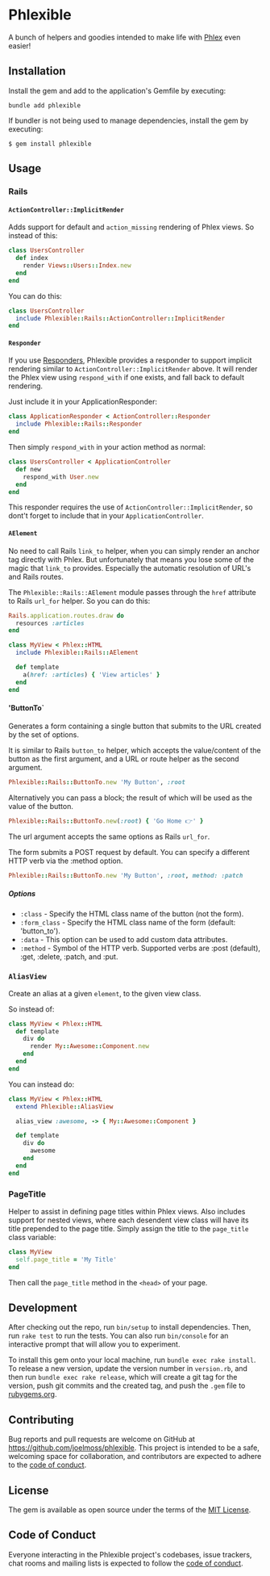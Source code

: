 # Phlexible

A bunch of helpers and goodies intended to make life with [Phlex](https://phlex.fun) even easier!

## Installation

Install the gem and add to the application's Gemfile by executing:

`bundle add phlexible`

If bundler is not being used to manage dependencies, install the gem by executing:

`$ gem install phlexible`

## Usage

### Rails

#### `ActionController::ImplicitRender`

Adds support for default and `action_missing` rendering of Phlex views. So instead of this:

```ruby
class UsersController
  def index
    render Views::Users::Index.new
  end
end
```

You can do this:

```ruby
class UsersController
  include Phlexible::Rails::ActionController::ImplicitRender
end
```

#### `Responder`

If you use [Responders](https://github.com/heartcombo/responders), Phlexible provides a responder to
support implicit rendering similar to `ActionController::ImplicitRender` above. It will render the
Phlex view using `respond_with` if one exists, and fall back to default rendering.

Just include it in your ApplicationResponder:

```ruby
class ApplicationResponder < ActionController::Responder
  include Phlexible::Rails::Responder
end
```

Then simply `respond_with` in your action method as normal:

```ruby
class UsersController < ApplicationController
  def new
    respond_with User.new
  end
end
```

This responder requires the use of `ActionController::ImplicitRender`, so dont't forget to include
that in your `ApplicationController`.

#### `AElement`

No need to call Rails `link_to` helper, when you can simply render an anchor tag directly with
Phlex. But unfortunately that means you lose some of the magic that `link_to` provides. Especially
the automatic resolution of URL's and Rails routes.

The `Phlexible::Rails::AElement` module passes through the `href` attribute to Rails `url_for`
helper. So you can do this:

```ruby
Rails.application.routes.draw do
  resources :articles
end
```

```ruby
class MyView < Phlex::HTML
  include Phlexible::Rails::AElement

  def template
    a(href: :articles) { 'View articles' }
  end
end
```

#### 'ButtonTo`

Generates a form containing a single button that submits to the URL created by the set of options.

It is similar to Rails `button_to` helper, which accepts the value/content of the button as the
first argument, and a URL or route helper as the second argument.

```ruby
Phlexible::Rails::ButtonTo.new 'My Button', :root
```

Alternatively you can pass a block; the result of which will be used as the value of the button.

```ruby
Phlexible::Rails::ButtonTo.new(:root) { 'Go Home 👉' }
```

The url argument accepts the same options as Rails `url_for`.

The form submits a POST request by default. You can specify a different HTTP verb via the :method
option.

```ruby
Phlexible::Rails::ButtonTo.new 'My Button', :root, method: :patch
```

##### Options

- `:class` - Specify the HTML class name of the button (not the form).
- `:form_class` - Specify the HTML class name of the form (default: 'button_to').
- `:data` - This option can be used to add custom data attributes.
- `:method` - Symbol of the HTTP verb. Supported verbs are :post (default), :get, :delete, :patch,
              and :put.

### `AliasView`

Create an alias at a given `element`, to the given view class.

So instead of:

```ruby
class MyView < Phlex::HTML
  def template
    div do
      render My::Awesome::Component.new
    end
  end
end
```

You can instead do:

```ruby
class MyView < Phlex::HTML
  extend Phlexible::AliasView

  alias_view :awesome, -> { My::Awesome::Component }

  def template
    div do
      awesome
    end
  end
end
```

### PageTitle

Helper to assist in defining page titles within Phlex views. Also includes support for nested views,
where each desendent view class will have its title prepended to the page title. Simply assign the
title to the `page_title` class variable:

```ruby
class MyView
  self.page_title = 'My Title'
end
```

Then call the `page_title` method in the `<head>` of your page.

## Development

After checking out the repo, run `bin/setup` to install dependencies. Then, run `rake test` to run the tests. You can also run `bin/console` for an interactive prompt that will allow you to experiment.

To install this gem onto your local machine, run `bundle exec rake install`. To release a new version, update the version number in `version.rb`, and then run `bundle exec rake release`, which will create a git tag for the version, push git commits and the created tag, and push the `.gem` file to [rubygems.org](https://rubygems.org).

## Contributing

Bug reports and pull requests are welcome on GitHub at https://github.com/joelmoss/phlexible. This project is intended to be a safe, welcoming space for collaboration, and contributors are expected to adhere to the [code of conduct](https://github.com/joelmoss/phlexible/blob/master/CODE_OF_CONDUCT.md).

## License

The gem is available as open source under the terms of the [MIT License](https://opensource.org/licenses/MIT).

## Code of Conduct

Everyone interacting in the Phlexible project's codebases, issue trackers, chat rooms and mailing lists is expected to follow the [code of conduct](https://github.com/joelmoss/phlexible/blob/master/CODE_OF_CONDUCT.md).
